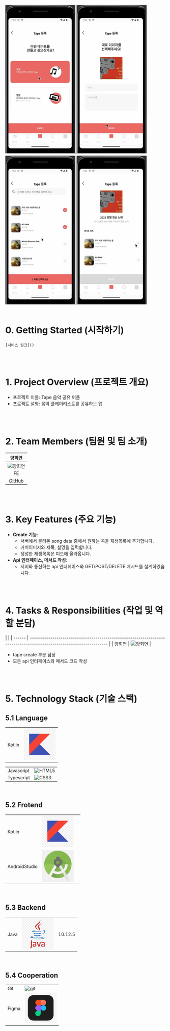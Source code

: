 <a href="" target="_blank">
<img src="/images/Tape1.png" width="220" alt="배너" width="100%"/>
<img src="/images/Tape3.png" width="220" alt="배너" width="100%"/>
<img src="/images/Tape4.png" width="220" alt="배너" width="100%"/>
  <img src="/images/Tape5.png" width="220" alt="배너" width="100%"/>
</a>

<br/>
<br/>

# 0. Getting Started (시작하기)

```
[서비스 링크]()
```

<br/>
<br/>

# 1. Project Overview (프로젝트 개요)

- 프로젝트 이름: Tape 음악 공유 어플
- 프로젝트 설명: 음악 플레이리스트를 공유하는 앱

<br/>
<br/>

# 2. Team Members (팀원 및 팀 소개)

|                                                        양희연                                                        |
| :------------------------------------------------------------------------------------------------------------------: |
| <img src="https://github.com/user-attachments/assets/c1c2b1e3-656d-4712-98ab-a15e91efa2da" alt="양희연" width="150"> |
|                                                          FE                                                          |
|                                                      [GitHub]()                                                      |

<br/>
<br/>

# 3. Key Features (주요 기능)

- **Create 기능**:
  - 서버에서 불러온 song data 중에서 원하는 곡을 재생목록에 추가합니다.
  - 커버이미지와 제목, 설명을 입력합니다.
  - 생성한 재생목록은 피드에 올라옵니다.
- **Api 인터페이스, 메서드 작성**:
  - 서버와 통신하는 api 인터페이스와 GET/POST/DELETE 메서드를 설계하였습니다.

<br/>
<br/>

# 4. Tasks & Responsibilities (작업 및 역할 분담)

|        |
| ------ | -------------------------------------------------------------------------------------------------------------------- |
| 양희연 | <img src="https://github.com/user-attachments/assets/c1c2b1e3-656d-4712-98ab-a15e91efa2da" alt="양희연" width="100"> |

<ul>
<li>tape create 부분 담당 </li>
<li>모든 api 인터페이스와 메서드 코드 작성</li>
</ul>

<br/>
<br/>

# 5. Technology Stack (기술 스택)

## 5.1 Language

|        |                                                         |
| ------ | ------------------------------------------------------- |
| Kotlin | <img src="/images/Kotlin.png" alt="Kotlin" width="100"> |

|            |                                                                                                                     |
| ---------- | ------------------------------------------------------------------------------------------------------------------- |
| Javascript | <img src="https://github.com/user-attachments/assets/2e122e74-a28b-4ce7-aff6-382959216d31" alt="HTML5" width="100"> |
| Typescript | <img src="https://github.com/user-attachments/assets/c531b03d-55a3-40bf-9195-9ff8c4688f13" alt="CSS3" width="100">  |

<br/>

## 5.2 Frotend

|               |                                                                       |     |
| ------------- | --------------------------------------------------------------------- | --- |
| Kotlin        | <img src="/images/Kotlin.png" alt="Kotlin" width="100">               |     |
| AndroidStudio | <img src="/images/AndroidStudio.png" alt="AndroidStudio" width="100"> |     |

<br/>

## 5.3 Backend

|      |                                                     |         |
| ---- | --------------------------------------------------- | ------- |
| Java | <img src="/images/Java.png" alt="Java" width="100"> | 10.12.5 |

<br/>

## 5.4 Cooperation

|       |                                                                                                                   |
| ----- | ----------------------------------------------------------------------------------------------------------------- |
| Git   | <img src="https://github.com/user-attachments/assets/483abc38-ed4d-487c-b43a-3963b33430e6" alt="git" width="100"> |
| Figma | <img src="/images/Figma.png" alt="git" width="100">                                                               |

<br/>
